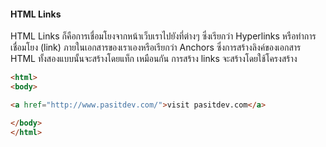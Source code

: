 #### HTML Links

 HTML Links ก็คือการเชื่อมโยงจากหน้าเว็บเราไปยังที่ต่างๆ ซึ่งเรียกว่า Hyperlinks หรือทำการเชื่อมโยง (link) ภายในเอกสารของเราเองหรือเรียกว่า Anchors ซึ่งการสร้างลิงค์ของเอกสาร HTML ทั้งสองแบบนั้นจะสร้างโดยแท็ก <a> เหมือนกัน
การสร้าง links จะสร้างโดยใช้โครงสร้าง 

```html
<html>
<body>

<a href="http://www.pasitdev.com/">visit pasitdev.com</a>

</body>
</html>
```